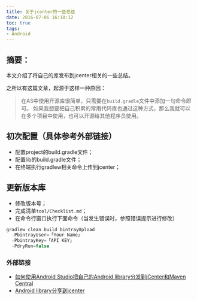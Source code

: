 ```yaml
---
title: 关于jcenter的一些总结
date: 2016-07-06 16:18:12
toc: true
tags:
- Android
---
```


## 摘要：
本文介绍了将自己的库发布到jcenter相关的一些总结。

之所以有这篇文章，起源于这样一种原因：
> 在AS中使用开源库很简单，只需要在`build.gradle`文件中添加一句命令即可。
如果我想要把自己积累的常用代码库也通过这种方式，那么我就可以在多个项目中使用，也可以开源给其他程序员使用。



## 初次配置（具体参考外部链接）
- 配置project的build.gradle文件；
- 配置lib的build.gradle文件；
- 在终端执行gradlew相关命令上传到jcenter；



## 更新版本库
- 修改版本号；
- 完成清单`tool/Checklist.md`；
- 在命令行窗口执行下面命令（当发生错误时，参照错误提示进行修改）
``` java
gradlew clean build bintrayUpload
  -PbintrayUser=「Your Name」
  -PbintrayKey=「API KEY」
  -PdryRun=false
 ```

 ### 外部链接
 - [如何使用Android Studio把自己的Android library分发到jCenter和Maven Central](https://github.com/hehonghui/android-tech-frontier/blob/master/issue-17/%E5%A6%82%E4%BD%95%E4%BD%BF%E7%94%A8Android-Studio%E6%8A%8A%E8%87%AA%E5%B7%B1%E7%9A%84Android-library%E5%88%86%E5%8F%91%E5%88%B0jCenter%E5%92%8CMaven-Central.md)
 - [Android library分享到jcenter](http://wuxiaolong.me/2016/05/06/jcenter2/)
